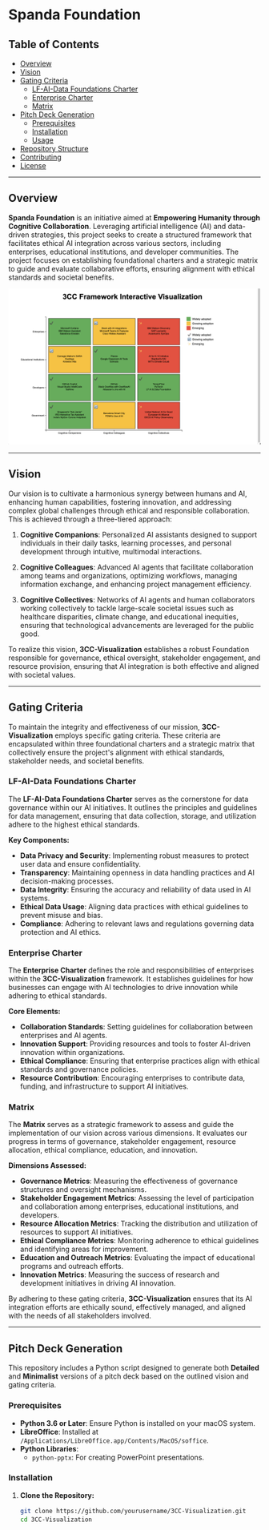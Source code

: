 # Spanda Foundation

## Table of Contents
- [Overview](#overview)
- [Vision](#vision)
- [Gating Criteria](#gating-criteria)
  - [LF-AI-Data Foundations Charter](#lf-ai-data-foundations-charter)
  - [Enterprise Charter](#enterprise-charter)
  - [Matrix](#matrix)
- [Pitch Deck Generation](#pitch-deck-generation)
  - [Prerequisites](#prerequisites)
  - [Installation](#installation)
  - [Usage](#usage)
- [Repository Structure](#repository-structure)
- [Contributing](#contributing)
- [License](#license)

---

## Overview

**Spanda Foundation** is an initiative aimed at **Empowering Humanity through Cognitive Collaboration**. Leveraging artificial intelligence (AI) and data-driven strategies, this project seeks to create a structured framework that facilitates ethical AI integration across various sectors, including enterprises, educational institutions, and developer communities. The project focuses on establishing foundational charters and a strategic matrix to guide and evaluate collaborative efforts, ensuring alignment with ethical standards and societal benefits.


[![3CC-Visualization](/pitch-deck/images/visualization.png)](https://spandaai.github.io/3CC-Visualization/)

---

## Vision

Our vision is to cultivate a harmonious synergy between humans and AI, enhancing human capabilities, fostering innovation, and addressing complex global challenges through ethical and responsible collaboration. This is achieved through a three-tiered approach:

1. **Cognitive Companions**: Personalized AI assistants designed to support individuals in their daily tasks, learning processes, and personal development through intuitive, multimodal interactions.

2. **Cognitive Colleagues**: Advanced AI agents that facilitate collaboration among teams and organizations, optimizing workflows, managing information exchange, and enhancing project management efficiency.

3. **Cognitive Collectives**: Networks of AI agents and human collaborators working collectively to tackle large-scale societal issues such as healthcare disparities, climate change, and educational inequities, ensuring that technological advancements are leveraged for the public good.

To realize this vision, **3CC-Visualization** establishes a robust Foundation responsible for governance, ethical oversight, stakeholder engagement, and resource provision, ensuring that AI integration is both effective and aligned with societal values.

---

## Gating Criteria

To maintain the integrity and effectiveness of our mission, **3CC-Visualization** employs specific gating criteria. These criteria are encapsulated within three foundational charters and a strategic matrix that collectively ensure the project's alignment with ethical standards, stakeholder needs, and societal benefits.

### LF-AI-Data Foundations Charter

The **LF-AI-Data Foundations Charter** serves as the cornerstone for data governance within our AI initiatives. It outlines the principles and guidelines for data management, ensuring that data collection, storage, and utilization adhere to the highest ethical standards.

**Key Components:**
- **Data Privacy and Security**: Implementing robust measures to protect user data and ensure confidentiality.
- **Transparency**: Maintaining openness in data handling practices and AI decision-making processes.
- **Data Integrity**: Ensuring the accuracy and reliability of data used in AI systems.
- **Ethical Data Usage**: Aligning data practices with ethical guidelines to prevent misuse and bias.
- **Compliance**: Adhering to relevant laws and regulations governing data protection and AI ethics.

### Enterprise Charter

The **Enterprise Charter** defines the role and responsibilities of enterprises within the **3CC-Visualization** framework. It establishes guidelines for how businesses can engage with AI technologies to drive innovation while adhering to ethical standards.

**Core Elements:**
- **Collaboration Standards**: Setting guidelines for collaboration between enterprises and AI agents.
- **Innovation Support**: Providing resources and tools to foster AI-driven innovation within organizations.
- **Ethical Compliance**: Ensuring that enterprise practices align with ethical standards and governance policies.
- **Resource Contribution**: Encouraging enterprises to contribute data, funding, and infrastructure to support AI initiatives.

### Matrix

The **Matrix** serves as a strategic framework to assess and guide the implementation of our vision across various dimensions. It evaluates our progress in terms of governance, stakeholder engagement, resource allocation, ethical compliance, education, and innovation.

**Dimensions Assessed:**
- **Governance Metrics**: Measuring the effectiveness of governance structures and oversight mechanisms.
- **Stakeholder Engagement Metrics**: Assessing the level of participation and collaboration among enterprises, educational institutions, and developers.
- **Resource Allocation Metrics**: Tracking the distribution and utilization of resources to support AI initiatives.
- **Ethical Compliance Metrics**: Monitoring adherence to ethical guidelines and identifying areas for improvement.
- **Education and Outreach Metrics**: Evaluating the impact of educational programs and outreach efforts.
- **Innovation Metrics**: Measuring the success of research and development initiatives in driving AI innovation.

By adhering to these gating criteria, **3CC-Visualization** ensures that its AI integration efforts are ethically sound, effectively managed, and aligned with the needs of all stakeholders involved.

---

## Pitch Deck Generation

This repository includes a Python script designed to generate both **Detailed** and **Minimalist** versions of a pitch deck based on the outlined vision and gating criteria.

### Prerequisites

- **Python 3.6 or Later**: Ensure Python is installed on your macOS system.
- **LibreOffice**: Installed at `/Applications/LibreOffice.app/Contents/MacOS/soffice`.
- **Python Libraries**:
  - `python-pptx`: For creating PowerPoint presentations.
  
### Installation

1. **Clone the Repository:**

   ```bash
   git clone https://github.com/yourusername/3CC-Visualization.git
   cd 3CC-Visualization

